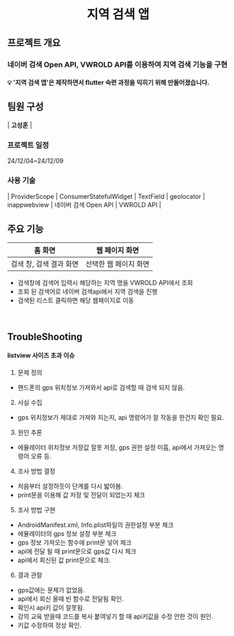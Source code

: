 <h1  align="center">
<p  align="center">지역 검색 앱

</h1>
</p>

## 프로젝트 개요

### 네이버 검색 Open API, VWROLD API를 이용하여 지역 검색 기능을 구현

#### 💡 '지역 검색 앱'은 제작하면서 flutter 숙련 과정을 익히기 위해 만들어졌습니다.

## 팀원 구성

| **고성훈** |

### 프로젝트 일정

24/12/04~24/12/09

### 사용 기술

| ProviderScope | ConsumerStatefulWidget | TextField | geolocator | inappwebview | 네이버 검색 Open API | VWROLD API |

## 주요 기능

| 홈 화면                 | 웹 페이지 화면        |
| ----------------------- | --------------------- |
| 검색 창, 검색 결과 화면 | 선택한 웹 페이지 화면 |

- 검색창에 검색어 입력시 해당하는 지역 명을 VWROLD API에서 조회
- 조회 된 검색어로 네이버 검색api에서 지역 검색을 진행
- 검색된 리스트 클릭하면 해당 웹페이지로 이동

<br/>

## TroubleShooting

#### listview 사이즈 초과 이슈

1. 문제 정의

- 핸드폰의 gps 위치정보 가져와서 api로 검색할 때 검색 되지 않음.

2. 사실 수집

- gps 위치정보가 제대로 가져와 지는지, api 명령어가 잘 작동을 한건지 확인 필요.

3. 원인 추론

- 에뮬레이터 위치정보 저장값 잘못 저장, gps 권한 설정 미흡, api에서 가져오는 명령어 오류 등.

4. 조사 방법 결정

- 처음부터 설정하듯이 단계를 다시 밟아봄.
- print문을 이용해 값 저장 및 전달이 되었는지 체크

5. 조사 방법 구현

- AndroidManifest.xml, Info.plist파일의 권한설정 부분 체크
- 에뮬레이터의 gps 정보 설정 부분 체크
- gps 정보 가져오는 함수에 print문 넣어 체크
- api에 전달 될 때 print문으로 gps값 다시 체크
- api에서 회신된 값 print문으로 체크.

6. 결과 관찰

- gps값에는 문제가 없었음.
- api에서 회신 올때 빈 함수로 전달됨 확인.
- 확인시 api키 값이 잘못됨.
- 강의 교육 받을때 코드를 복사 붙여넣기 할 때 api키값을 수정 안한 것이 원인.
- 키값 수정하여 정상 확인.
